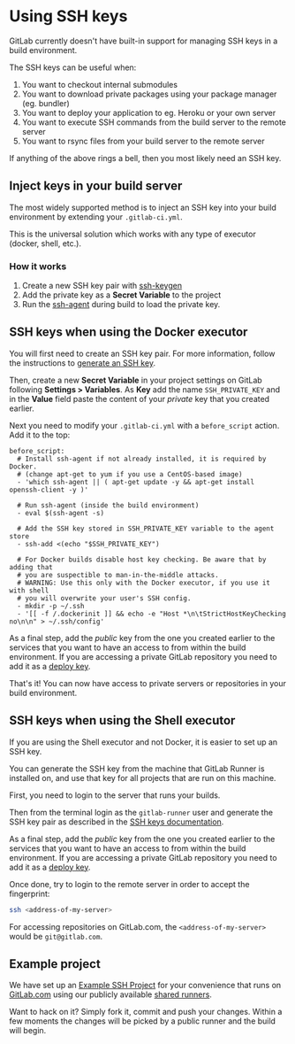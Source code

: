 # Using SSH keys

GitLab currently doesn't have built-in support for managing SSH keys in a build
environment.

The SSH keys can be useful when:

1. You want to checkout internal submodules
2. You want to download private packages using your package manager (eg. bundler)
3. You want to deploy your application to eg. Heroku or your own server
4. You want to execute SSH commands from the build server to the remote server
5. You want to rsync files from your build server to the remote server

If anything of the above rings a bell, then you most likely need an SSH key.

## Inject keys in your build server

The most widely supported method is to inject an SSH key into your build
environment by extending your `.gitlab-ci.yml`.

This is the universal solution which works with any type of executor
(docker, shell, etc.).

### How it works

1. Create a new SSH key pair with [ssh-keygen][]
2. Add the private key as a **Secret Variable** to the project
3. Run the [ssh-agent][] during build to load the private key.

## SSH keys when using the Docker executor

You will first need to create an SSH key pair. For more information, follow the
instructions to [generate an SSH key](../../ssh/README.md).

Then, create a new **Secret Variable** in your project settings on GitLab
following **Settings > Variables**. As **Key** add the name `SSH_PRIVATE_KEY`
and in the **Value** field paste the content of your _private_ key that you
created earlier.

Next you need to modify your `.gitlab-ci.yml` with a `before_script` action.
Add it to the top:

```
before_script:
  # Install ssh-agent if not already installed, it is required by Docker.
  # (change apt-get to yum if you use a CentOS-based image)
  - 'which ssh-agent || ( apt-get update -y && apt-get install openssh-client -y )'

  # Run ssh-agent (inside the build environment)
  - eval $(ssh-agent -s)

  # Add the SSH key stored in SSH_PRIVATE_KEY variable to the agent store
  - ssh-add <(echo "$SSH_PRIVATE_KEY")

  # For Docker builds disable host key checking. Be aware that by adding that
  # you are suspectible to man-in-the-middle attacks.
  # WARNING: Use this only with the Docker executor, if you use it with shell
  # you will overwrite your user's SSH config.
  - mkdir -p ~/.ssh
  - '[[ -f /.dockerinit ]] && echo -e "Host *\n\tStrictHostKeyChecking no\n\n" > ~/.ssh/config'
```

As a final step, add the _public_ key from the one you created earlier to the
services that you want to have an access to from within the build environment.
If you are accessing a private GitLab repository you need to add it as a
[deploy key](../../ssh/README.md#deploy-keys).

That's it! You can now have access to private servers or repositories in your
build environment.

## SSH keys when using the Shell executor

If you are using the Shell executor and not Docker, it is easier to set up an
SSH key.

You can generate the SSH key from the machine that GitLab Runner is installed
on, and use that key for all projects that are run on this machine.

First, you need to login to the server that runs your builds.

Then from the terminal login as the `gitlab-runner` user and generate the SSH
key pair as described in the [SSH keys documentation](../../ssh/README.md).

As a final step, add the _public_ key from the one you created earlier to the
services that you want to have an access to from within the build environment.
If you are accessing a private GitLab repository you need to add it as a
[deploy key](../../ssh/README.md#deploy-keys).

Once done, try to login to the remote server in order to accept the fingerprint:

```bash
ssh <address-of-my-server>
```

For accessing repositories on GitLab.com, the `<address-of-my-server>` would be
`git@gitlab.com`.

## Example project

We have set up an [Example SSH Project][ssh-example-repo] for your convenience
that runs on [GitLab.com](https://gitlab.com) using our publicly available
[shared runners](../runners/README.md).

Want to hack on it? Simply fork it, commit and push your changes. Within a few
moments the changes will be picked by a public runner and the build will begin.

[ssh-keygen]: http://linux.die.net/man/1/ssh-keygen
[ssh-agent]: http://linux.die.net/man/1/ssh-agent
[ssh-example-repo]: https://gitlab.com/gitlab-examples/ssh-private-key/
